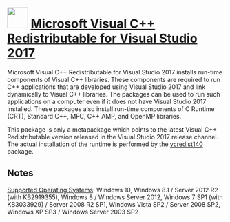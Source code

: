 # <img src="https://cdn.jsdelivr.net/gh/chocolatey-community/chocolatey-packages@d8a28da83b3b9bf058e1fbbeed5ce74329b73245/icons/vcredist2017.png" width="48" height="48"/> [Microsoft Visual C++ Redistributable for Visual Studio 2017](https://chocolatey.org/packages/vcredist2017)

Microsoft Visual C++ Redistributable for Visual Studio 2017 installs run-time components of Visual C++ libraries. These components are required to run C++ applications that are developed using Visual Studio 2017 and link dynamically to Visual C++ libraries. The packages can be used to run such applications on a computer even if it does not have Visual Studio 2017 installed. These packages also install run-time components of C Runtime (CRT), Standard C++, MFC, C++ AMP, and OpenMP libraries.

This package is only a metapackage which points to the latest Visual C++ Redistributable version released in the Visual Studio 2017 release channel. The actual installation of the runtime is performed by the [vcredist140](https://chocolatey.org/packages/vcredist140) package.

## Notes

[Supported Operating Systems](https://www.visualstudio.com/en-us/productinfo/vs2017-system-requirements-vs): Windows 10, Windows 8.1 / Server 2012 R2 (with KB2919355), Windows 8 / Windows Server 2012, Windows 7 SP1 (with KB3033929) / Server 2008 R2 SP1, Windows Vista SP2 / Server 2008 SP2, Windows XP SP3 / Windows Server 2003 SP2
